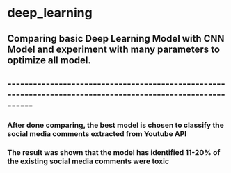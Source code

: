# deep_learning

## Comparing basic Deep Learning Model with CNN Model and experiment with many parameters to optimize all model.
## ------------------------------------------------------------------------------------------------------------
### After done comparing, the best model is chosen to classify the social media comments extracted from Youtube API
### The result was shown that the model has identified 11-20% of the existing social media comments were toxic
